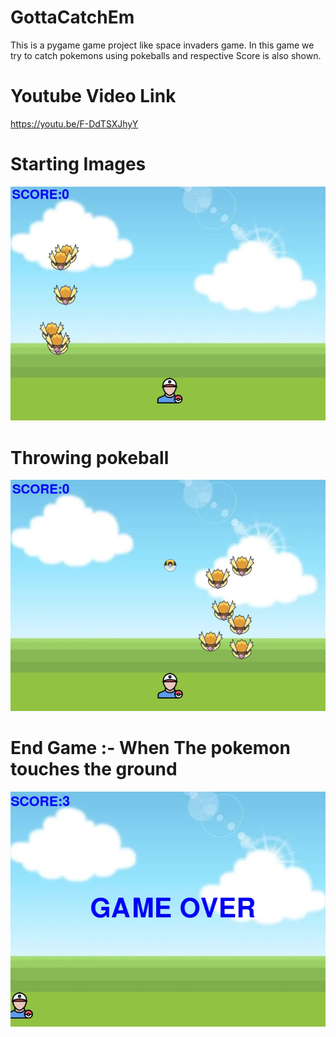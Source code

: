 # GottaCatchEm
This is  a pygame game project like space invaders game. In this game we try to catch pokemons using pokeballs and respective Score is also shown.

# Youtube Video Link
https://youtu.be/F-DdTSXJhyY

#  Starting Images 

![ScreenShot of Starting of Game ](https://github.com/MrInfaith/GottaCatchEm/blob/main/Screenshot%202023-08-17%20181414.jpg)

# Throwing pokeball 
![ScreenShot of Starting of Game ](https://github.com/MrInfaith/GottaCatchEm/blob/main/Screenshot%202023-08-17%20181626.jpg)

# End Game :- When The pokemon touches the ground 
![ScreenShot of Starting of Game ](https://github.com/MrInfaith/GottaCatchEm/blob/main/Screenshot%202023-08-17%20181512.jpg)
